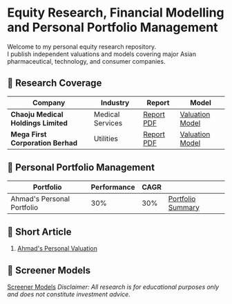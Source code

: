 # Equity Research, Financial Modelling and Personal Portfolio Management
Welcome to my personal equity research repository.  
I publish independent valuations and models covering major Asian pharmaceutical, technology, and consumer companies.

## 📁 Research Coverage
| Company | Industry | Report | Model |
|----------|--------|--------|--------|
| **Chaoju Medical Holdings Limited** | Medical Services | [Report PDF](Chaoju%20Medical%20Holdings%20Limited/Chaoju%20Equity%20Research.pdf) | [Valuation Model](Chaoju%20Medical%20Holdings%20Limited/Chaoju%20Model%20and%20Valuation.xlsx) |
| **Mega First Corporation Berhad** | Utilities | [Report PDF](Tech_Tencent/Tencent_Equity_Report.pdf) | [Valuation Model](Mega%20First%20Corporation%20Berhad/MFCB%20models%20and%20valuations.xlsx) |

## 📁 Personal Portfolio Management
| Portfolio | Performance | CAGR ||
|----------|--------|--------|--------|
| Ahmad's Personal Portfolio | 30% | 30% |  [Portfolio Summary](Portfolio/Ahmad's%20Portfolio%20Common%20Size.pdf) |

## 📁 Short Article
1. [Ahmad's Personal Valuation](Others/Ahmad's%20Personal%20Valuation.pdf)

## 📁 Screener Models
[Screener Models](Others/Quick,%20simple%20models%20and%20valuations.xlsx)
_Disclaimer: All research is for educational purposes only and does not constitute investment advice._
